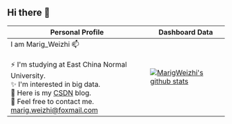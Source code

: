## Hi there 👋
   
| Personal Profile                                                                                                                                                                                                                                                                                                                                             | Dashboard Data                                                                                                                                        |
|-------------------------------------------------------------------------------------------------------------------------------------------------------------------------------------------------------------------------------------------------------------------------------------------------------------------------------------------------------|-------------------------------------------------------------------------------------------------------------------------------------------------------|
| I am Marig_Weizhi 📫 <br/><br/>⚡ I'm studying at East China Normal University.<br/>  ✨ I'm interested in big data.<br/> 🌱 Here is my [CSDN](https://blog.csdn.net/qq_45613838) blog.<br/> 💬 Feel free to contact me. marig.weizhi@foxmail.com<br/> | [![MarigWeizhi's github stats](https://github-readme-stats.vercel.app/api?username=MarigWeizhi&show_icons=true&theme=ambient_gradient)](https://github.com/MarigWeizhi) |


<!--
**MarigWeizhi/MarigWeizhi** is a ✨ _special_ ✨ repository because its `README.md` (this file) appears on your GitHub profile.

Here are some ideas to get you started:

- 🔭 I’m currently working on ...
- 🌱 I’m currently learning ...
- 👯 I’m looking to collaborate on ...
- 🤔 I’m looking for help with ...
- 💬 Ask me about ...
- 📫 How to reach me: ...
- 😄 Pronouns: ...
- ⚡ Fun fact: ...
-->
